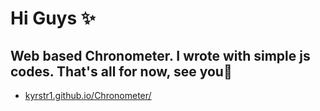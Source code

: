 # Hi Guys ✨
Web based Chronometer. I wrote with simple js codes.
That's all for now, see you👋 
-

 - [ kyrstr1.github.io/Chronometer/ ](https://kyrstr1.github.io/Chronometer/) 


